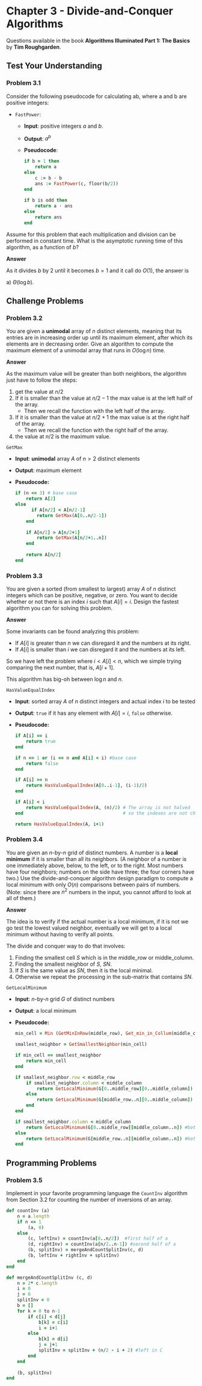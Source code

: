 # Chapter 3 - Divide-and-Conquer Algorithms

Questions available in the book **Algorithms Illuminated Part 1: The Basics** by **Tim Roughgarden**.

## Test Your Understanding

### Problem 3.1

Consider the following pseudocode for calculating ab, where a and b are positive integers:

* `FastPower`:

  * **Input**: positive integers $a$ and $b$. 

  * **Output**: $a^b$

  * **Pseudocode**:

    ```ruby
    if b = 1 then
    	return a
    else
        c := b · b
        ans := FastPower(c, floor(b/2))
    end    
        
    if b is odd then
    	return a · ans
    else
    	return ans
    end
    ```

Assume for this problem that each multiplication and division can be performed in constant time. What is the asymptotic running time of this algorithm, as a function of $b$?

**Answer**

As it divides $b$ by 2 until it becomes $b = 1$ and it call do $O(1)$, the answer is

a) $\Theta(\log b)$.

## Challenge Problems

### Problem 3.2

You are given a **unimodal** array of $n$ distinct elements, meaning that its entries are in increasing order up until its maximum element, after which its elements are in decreasing order. Give an algorithm to compute the maximum element of a unimodal array that runs in $O(\log n)$ time.

**Answer**

As the maximum value will be greater than both neighbors, the algorithm just have to follow the steps:

1. get the value at $n/2$
2. If it is smaller than the value at $n/2-1$ the max value is at the left half of the array.
   * Then we recall the function with the left half of the array.
3. If it is smaller than the value at $n/2+1$ the max value is at the right half of the array.
   * Then we recall the function with the right half of the array.
4. the value at $n/2$ is the maximum value.

`GetMax`

* **Input**: **unimodal** array $A$ of $n > 2$ distinct elements

* **Output**: maximum element

* **Pseudocode:**

  ```ruby
  if (n <= 3) # base case
      return A[2]
  else
     	if A[n/2] < A[n/2-1]
          return GetMax(A[0..n/2-1])
      end
      
      if A[n/2] > A[n/2+1]
          return GetMax(A[n/2+1..n])
      end
      
      return A[n/2]
  end
  ```

### Problem 3.3

You are given a sorted (from smallest to largest) array $A$ of $n$ distinct integers which can be positive, negative, or zero. You want to decide whether or not there is an index $i$ such that $A[i] = i$. Design the fastest algorithm you can for solving this problem.

**Answer**

Some invariants can be found analyzing this problem:

* If $A[i]$ is greater than $n$ we can disregard it and the numbers at its right.
* If $A[i]$ is smaller than $i$ we can disregard it and the numbers at its left.

So we have left the problem where $i < A[i] < n$, which we simple trying comparing the next number, that is, $A[i+1]$.

This algorithm has big-oh between $\log n$ and $n$.

`HasValueEqualIndex`

* **Input**: sorted array $A$ of $n$ distinct integers and actual index $i$ to be tested

* **Output**: `true` if it has any element with $A[i] = i$, `false` otherwise.

* **Pseudocode:**

  ```ruby
  if A[i] == i
      return true
  end
  
  if n == 1 or (i == n and A[i] < i) #base case
      return false
  end
  
  if A[i] >= n
      return HasValueEqualIndex(A[0..i-1], (i-1)/2)
  end
  
  if A[i] < i
      return HasValueEqualIndex(A, (n)/2) # The array is not halved 
  end                                     # so the indexes are not changed
  
  return HasValueEqualIndex(A, i+1)
  ```

  

### Problem 3.4

You are given an $n$-by-$n$ grid of distinct numbers. A number is a **local minimum** if it is smaller than all its neighbors. (A neighbor of a number is one immediately above, below, to the left, or to the right. Most numbers have four neighbors; numbers on the side have three; the four corners have two.) Use the divide-and-conquer algorithm design paradigm to compute a local minimum with only $O(n)$ comparisons between pairs of numbers. (Note: since there are $n^2$ numbers in the input, you cannot afford to look at all of them.)

**Answer**

The idea is to verify if the actual number is a local minimum, if it is not we go test the lowest valued neighbor, eventually we will get to a local minimum without having to verify all points.

The divide and conquer way to do that involves:

1. Finding the smallest cell $S$ which is in the middle_row or middle_column.
2. Finding the smallest neighbor of $S$, $SN$.
3. If $S$ is the same value as $SN$, then it is the local minimal.
4. Otherwise we repeat the processing in the sub-matrix that contains $SN$.

`GetLocalMinimum`

* **Input**: $n$-by-$n$ grid $G$ of distinct numbers

* **Output**:  a local minimum

* **Pseudocode:**

  ```ruby
  min_cell = Min (GetMinInRow(middle_row), Get_min_in_Collum(middle_column))
  
  smallest_neighbor = GetSmallestNeighbor(min_cell)
  
  if min_cell == smallest_neighbor
      return min_cell
  end
  
  if smallest_neighbor.row < middle_row
      if smallest_neighbor.column < middle_column
          return GetLocalMinimum(G[0..middle_row][0..middle_column]) #top-left submatrix
      else
          return GetLocalMinimum(G[middle_row..n][0..middle_column]) #top-right submatrix
      end
  end
  
  if smallest_neighbor.column < middle_column
      return GetLocalMinimum(G[0..middle_row][middle_column..n]) #bottom-left submatrix
  else
      return GetLocalMinimum(G[middle_row..n][middle_column..n]) #bottom-right submatrix
  end
  
  ```

  

## Programming Problems

### Problem 3.5

Implement in your favorite programming language the `CountInv` algorithm from Section 3.2 for counting the number of inversions of an array.

```ruby
def countInv (a)
    n = a.length
    if n <= 1
        (a, 0)
    else
        (c, leftInv) = countInv(a[0..n/2])  #first half of a
        (d, rightInv) = countInv(a[n/2..n-1]) #second half of a
        (b, splitInv) = mergeAndCountSplitInv(c, d)
        (b, leftInv + rightInv + splitInv)
    end
end

def mergeAndCountSplitInv (c, d)
    n = 2* c.length
    i = 0
    j = 0
    splitInv = 0
    b = []
    for k = 0 to n-1
        if c[i] < d[j]
            b[k] = c[i]
            i = i+1
        else
            b[k] = d[i]
            j = j+1
            splitInv = splitInv + (n/2 - i + 2) #left in C
        end
    end
    
    (b, splitInv)
end

    
```

